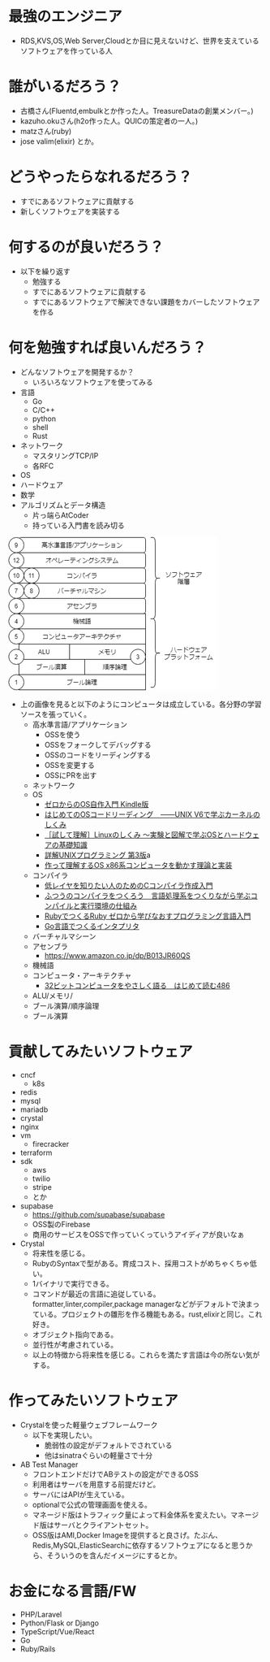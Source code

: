 # 最強のエンジニア
- RDS,KVS,OS,Web Server,Cloudとか目に見えないけど、世界を支えているソフトウェアを作っている人

# 誰がいるだろう？
- 古橋さん(Fluentd,embulkとか作った人。TreasureDataの創業メンバー。)
- kazuho.okuさん(h2o作った人。QUICの策定者の一人。)
- matzさん(ruby)
- jose valim(elixir)
とか。

# どうやったらなれるだろう？
- すでにあるソフトウェアに貢献する
- 新しくソフトウェアを実装する

# 何するのが良いだろう？
- 以下を繰り返す
  - 勉強する
  - すでにあるソフトウェアに貢献する
  - すでにあるソフトウェアで解決できない課題をカバーしたソフトウェアを作る

# 何を勉強すれば良いんだろう？
- どんなソフトウェアを開発するか？
  - いろいろなソフトウェアを使ってみる
- 言語
  - Go
  - C/C++
  - python
  - shell
  - Rust
- ネットワーク
  - マスタリングTCP/IP
  - 各RFC
- OS
- ハードウェア
- 数学
- アルゴリズムとデータ構造
  - 片っ端らAtCoder
  - 持っている入門書を読み切る

<img src="20210728_コンピュータシステムの理論と実装/コースマップ.png">

- 上の画像を見ると以下のようにコンピュータは成立している。各分野の学習ソースを張っていく。
  - 高水準言語/アプリケーション
    - OSSを使う
    - OSSをフォークしてデバッグする
    - OSSのコードをリーディングする
    - OSSを変更する
    - OSSにPRを出す
  - ネットワーク
  - OS
    - [ゼロからのOS自作入門 Kindle版](https://www.amazon.co.jp/dp/B08Z3MNR9J/)
    - [はじめてのOSコードリーディング　――UNIX V6で学ぶカーネルのしくみ](https://www.amazon.co.jp/dp/B0821XY1QJ/)
    - [［試して理解］Linuxのしくみ ～実験と図解で学ぶOSとハードウェアの基礎知識](https://www.amazon.co.jp/dp/B079YJS1J1/)
    - [詳解UNIXプログラミング 第3版](https://www.amazon.co.jp/dp/B00KRB9U8K/)a
    - [作って理解するOS x86系コンピュータを動かす理論と実装](https://www.amazon.co.jp/dp/B07YBQY75J/)
  - コンパイラ
    - [低レイヤを知りたい人のためのCコンパイラ作成入門](https://www.sigbus.info/compilerbook)
    - [ふつうのコンパイラをつくろう　言語処理系をつくりながら学ぶコンパイルと実行環境の仕組み](https://www.amazon.co.jp/dp/B06XZSH7Q9/)
    - [RubyでつくるRuby ゼロから学びなおすプログラミング言語入門](https://www.amazon.co.jp/dp/4908686017/)
    - [Go言語でつくるインタプリタ](https://www.amazon.co.jp/dp/4873118220/)
  - バーチャルマシーン
  - アセンブラ
    - https://www.amazon.co.jp/dp/B013JR60QS
  - 機械語
  - コンピュータ・アーキテクチャ
    - [32ビットコンピュータをやさしく語る　はじめて読む486](https://www.amazon.co.jp/dp/B00OCF5YUA/)
  - ALU/メモリ/
  - ブール演算/順序論理
  - ブール演算

# 貢献してみたいソフトウェア
- cncf
  - k8s
- redis
- mysql
- mariadb
- crystal
- nginx
- vm
  - firecracker
- terraform
- sdk
  - aws
  - twilio
  - stripe
  - とか
- supabase
  - https://github.com/supabase/supabase
  - OSS製のFirebase
  - 商用のサービスをOSSで作っていくっていうアイディアが良いなぁ
- Crystal
  - 将来性を感じる。
  - RubyのSyntaxで型がある。育成コスト、採用コストがめちゃくちゃ低い。
  - 1バイナリで実行できる。
  - コマンドが最近の言語に追従している。formatter,linter,compiler,package managerなどがデフォルトで決まっている。プロジェクトの雛形を作る機能もある。rust,elixirと同じ。これ好き。
  - オブジェクト指向である。
  - 並行性が考慮されている。
  - 以上の特徴から将来性を感じる。これらを満たす言語は今の所ない気がする。

# 作ってみたいソフトウェア
- Crystalを使った軽量ウェブフレームワーク
  - 以下を実現したい。
    - 脆弱性の設定がデフォルトでされている
    - 他はsinatraぐらいの軽量さで十分
- AB Test Manager
  - フロントエンドだけでABテストの設定ができるOSS
  - 利用者はサーバを用意する前提だけど。
  - サーバにはAPIが生えている。
  - optionalで公式の管理画面を使える。
  - マネージド版はトラフィック量によって料金体系を変えたい。マネージド版はサーバとクライアントセット。
  - OSS版はAMI,Docker Imageを提供すると良さげ。たぶん、Redis,MySQL,ElasticSearchに依存するソフトウェアになると思うから、そういうのを含んだイメージにするとか。

# お金になる言語/FW
- PHP/Laravel
- Python/Flask or Django
- TypeScript/Vue/React
- Go
- Ruby/Rails
